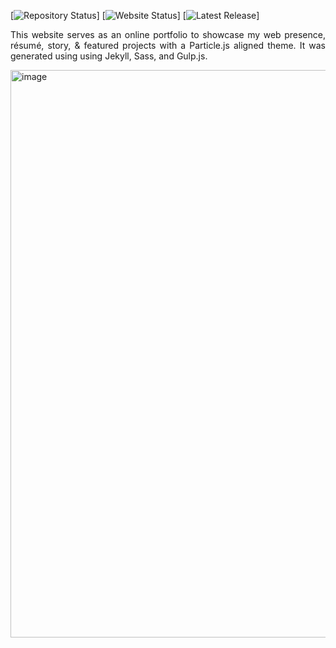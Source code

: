 [![Repository Status](https://img.shields.io/badge/Repository%20Status-Maintained-dark%20green.svg)]
[![Website Status](https://img.shields.io/badge/Website%20Status-Online-green)]
[![Latest Release](https://img.shields.io/badge/Latest%20Release-13%20June%202021-yellow.svg)]

 <p align="justify">This website serves as an online portfolio to showcase my web presence, résumé, story, & featured projects with a Particle.js aligned theme. It was generated using using Jekyll, Sass, and Gulp.js.</p>
<img width="908" alt="image" src="https://github.com/dhruv-nayak/Dhruv-Nayak-portfolio/assets/58311443/4a44de77-9926-4070-addb-483110fada9b">
